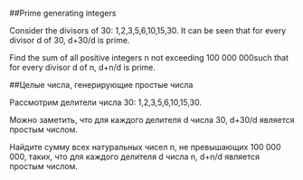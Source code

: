 ##Prime generating integers


Consider the divisors of 30: 1,2,3,5,6,10,15,30.
It can be seen that for every divisor d of 30, d+30/d is prime.


Find the sum of all positive integers n not exceeding 100 000 000such that
for every divisor d of n, d+n/d is prime.

##Целые числа, генерирующие простые числа


Рассмотрим делители числа 30: 1,2,3,5,6,10,15,30.

Можно заметить, что для каждого делителя d числа 30, d+30/d является простым числом.


Найдите сумму всех натуральных чисел n, не превышающих 100 000 000, таких, что для каждого делителя d числа n, d+n/d является простым числом.

